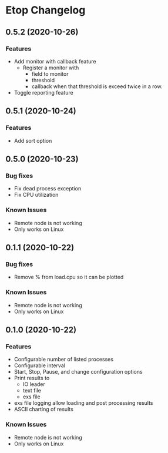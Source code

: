 # Etop Changelog


## 0.5.2 (2020-10-26)

### Features

* Add monitor with callback feature
  * Register a monitor with
    * field to monitor
    * threshold
    * callback when that threshold is exceed twice in a row.
* Toggle reporting feature

## 0.5.1 (2020-10-24)

### Features

* Add sort option


## 0.5.0 (2020-10-23)

### Bug fixes

* Fix dead process exception
* Fix CPU utilization

### Known Issues

* Remote node is not working
* Only works on Linux


## 0.1.1 (2020-10-22)

### Bug fixes

* Remove % from load.cpu so it can be plotted

### Known Issues

* Remote node is not working
* Only works on Linux


## 0.1.0 (2020-10-22)

### Features

* Configurable number of listed processes
* Configurable interval
* Start, Stop, Pause, and change configuration options
* Print results to
  * IO leader
  * text file
  * exs file
* exs file logging allow loading and post processing results
* ASCII charting of results

### Known Issues

* Remote node is not working
* Only works on Linux
